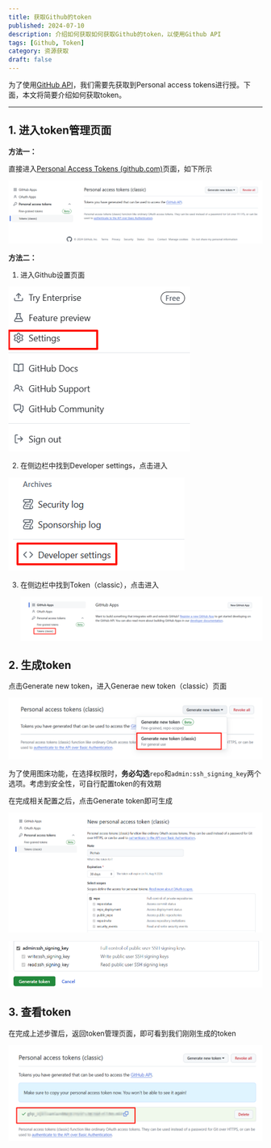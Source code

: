 ```yaml
---
title: 获取Github的token
published: 2024-07-10
description: 介绍如何获取如何获取Github的token，以使用Github API
tags: [Github, Token]
category: 资源获取
draft: false
---
```


为了使用[GitHub API](https://docs.github.com/en/rest/quickstart?apiVersion=2022-11-28)，我们需要先获取到Personal access tokens进行授。下面，本文将简要介绍如何获取token。

---

## 1. 进入token管理页面

**方法一：**

直接进入[Personal Access Tokens (github.com)](https://github.com/settings/tokens)页面，如下所示

![image-20240710093519234](./assets/image-20240710093519234.png)

**方法二：**

1. 进入Github设置页面

![image-20240710093815273](./assets/image-20240710093815273.png)

2. 在侧边栏中找到Developer settings，点击进入

![image-20240710093955180](./assets/image-20240710093955180.png)

3. 在侧边栏中找到Token（classic），点击进入

   ![image-20240710094647384](./assets/image-20240710094647384.png)

## 2. 生成token

点击Generate new token，进入Generae new token（classic）页面

![image-20240710100427361](./assets/image-20240710100427361.png)

为了使用图床功能，在选择权限时，**务必勾选**`repo`和`admin:ssh_signing_key`两个选项。考虑到安全性，可自行配置token的有效期

在完成相关配置之后，点击Generate token即可生成

![image-20240710100920052](./assets/image-20240710100920052.png)

![image-20240710101210627](./assets/image-20240710101210627.png)

## 3. 查看token

在完成上述步骤后，返回token管理页面，即可看到我们刚刚生成的token

![image-20240710101357316](./assets/image-20240710101357316.png)
